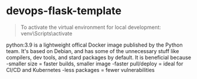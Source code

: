 # devops-flask-template

> To activate the virtual environment for local development: venv\Scripts\activate

python:3.9 is a lightweight offical Docker image published by the Python team. It's based on Debian, and has some of the unnecessary stuff like compilers, dev tools, and stard packages by default. It is beneficial because
-smaller size = faster builds, smaller image
-faster pull/deploy = ideal for CI/CD and Kubernetes
-less packages = fewer vulnerabilities
 